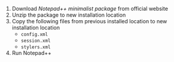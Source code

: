 1. Download *Notepad++ minimalist package* from official website
2. Unzip the package to new installation location
3. Copy the following files from previous installed location to new installation location
	- `config.xml`
	- `session.xml`
	- `stylers.xml`
4. Run Notepad++
